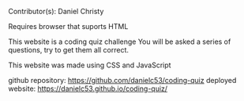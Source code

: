 Contributor(s): Daniel Christy

Requires browser that suports HTML

This website is a coding quiz challenge
You will be asked a series of questions, try to get them all correct.

This website was made using CSS and JavaScript


github repository: https://github.com/danielc53/coding-quiz
deployed website: https://danielc53.github.io/coding-quiz/